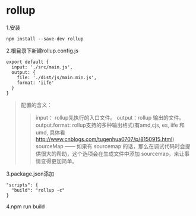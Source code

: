 # rollup

1.安装
```
npm install --save-dev rollup
```

2.根目录下新建rollup.config.js
```
export default {
  input: './src/main.js',
  output: {
    file: './dist/js/main.min.js',
    format: 'iife'
  }
}
```
> 配置的含义：
>> input： rollup先执行的入口文件。
>> output：rollup 输出的文件。
>> output.format: rollup支持的多种输出格式(有amd,cjs, es, iife 和 umd, 具体看 http://www.cnblogs.com/tugenhua0707/p/8150915.html)
>> sourceMap —— 如果有 sourcemap 的话，那么在调试代码时会提供很大的帮助，这个选项会在生成文件中添加 sourcemap，来让事情变得更加简单。

3.package.json添加
```
"scripts": {
  "build": "rollup -c"
}
```

4.npm run build